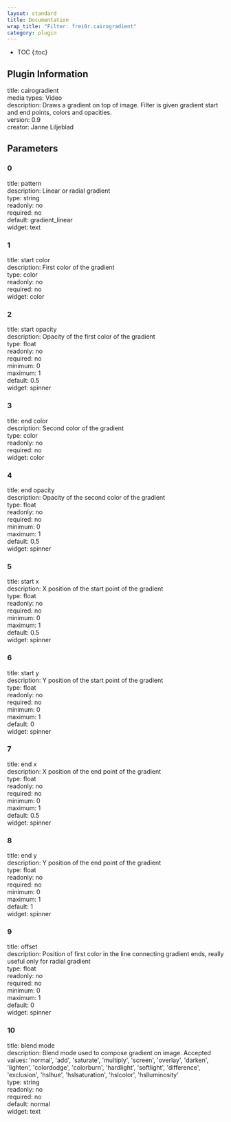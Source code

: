 ```yaml
---
layout: standard
title: Documentation
wrap_title: "Filter: frei0r.cairogradient"
category: plugin
---
```

* TOC
{:toc}

## Plugin Information

title: cairogradient  
media types:
Video  
description: Draws a gradient on top of image. Filter is given gradient start and end points, colors and opacities.  
version: 0.9  
creator: Janne Liljeblad  

## Parameters

### 0

title: pattern    
description:
Linear or radial gradient  
type: string  
readonly: no  
required: no  
default: gradient_linear  
widget: text  

### 1

title: start color    
description:
First color of the gradient  
type: color  
readonly: no  
required: no  
widget: color  

### 2

title: start opacity    
description:
Opacity of the first color of the gradient  
type: float  
readonly: no  
required: no  
minimum: 0  
maximum: 1  
default: 0.5  
widget: spinner  

### 3

title: end color    
description:
Second color of the gradient  
type: color  
readonly: no  
required: no  
widget: color  

### 4

title: end opacity    
description:
Opacity of the second color of the gradient  
type: float  
readonly: no  
required: no  
minimum: 0  
maximum: 1  
default: 0.5  
widget: spinner  

### 5

title: start x    
description:
X position of the start point of the gradient  
type: float  
readonly: no  
required: no  
minimum: 0  
maximum: 1  
default: 0.5  
widget: spinner  

### 6

title: start y    
description:
Y position of the start point of the gradient  
type: float  
readonly: no  
required: no  
minimum: 0  
maximum: 1  
default: 0  
widget: spinner  

### 7

title: end x    
description:
X position of the end point of the gradient  
type: float  
readonly: no  
required: no  
minimum: 0  
maximum: 1  
default: 0.5  
widget: spinner  

### 8

title: end y    
description:
Y position of the end point of the gradient  
type: float  
readonly: no  
required: no  
minimum: 0  
maximum: 1  
default: 1  
widget: spinner  

### 9

title: offset    
description:
Position of first color in the line connecting gradient ends, really useful only for radial gradient  
type: float  
readonly: no  
required: no  
minimum: 0  
maximum: 1  
default: 0  
widget: spinner  

### 10

title: blend mode    
description:
Blend mode used to compose gradient on image. Accepted values: &#39;normal&#39;, &#39;add&#39;, &#39;saturate&#39;, &#39;multiply&#39;, &#39;screen&#39;, &#39;overlay&#39;, &#39;darken&#39;, &#39;lighten&#39;, &#39;colordodge&#39;, &#39;colorburn&#39;, &#39;hardlight&#39;, &#39;softlight&#39;, &#39;difference&#39;, &#39;exclusion&#39;, &#39;hslhue&#39;, &#39;hslsaturation&#39;, &#39;hslcolor&#39;, &#39;hslluminosity&#39;  
type: string  
readonly: no  
required: no  
default: normal  
widget: text  

